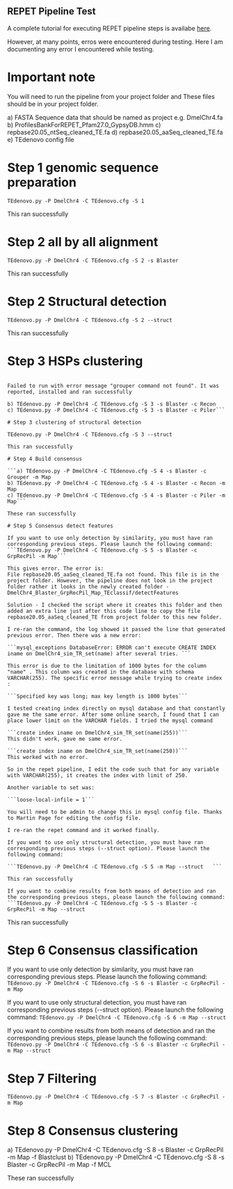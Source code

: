 ## REPET Pipeline Test

A complete tutorial for executing REPET pipeline steps is availabe [here](https://urgi.versailles.inra.fr/Tools/REPET/TEdenovo-tuto).

However, at many points, erros were encountered during testing. Here I am documenting any error I encountered while testing.

# Important note

You will need to run the pipeline from your project folder and These files should be in your project folder.

a) FASTA Sequence data that should be named as project e.g. DmelChr4.fa
b) ProfilesBankForREPET_Pfam27.0_GypsyDB.hmm
c) repbase20.05_ntSeq_cleaned_TE.fa
d) repbase20.05_aaSeq_cleaned_TE.fa
e) TEdenovo config file

# Step 1 genomic sequence preparation 

```TEdenovo.py -P DmelChr4 -C TEdenovo.cfg -S 1```

This ran successfully

# Step 2 all by all alignment

```TEdenovo.py -P DmelChr4 -C TEdenovo.cfg -S 2 -s Blaster```

This ran successfully

# Step 2 Structural detection

```TEdenovo.py -P DmelChr4 -C TEdenovo.cfg -S 2 --struct```

This ran successfully

# Step 3 HSPs clustering

```a) TEdenovo.py -P DmelChr4 -C TEdenovo.cfg -S 3 -s Blaster -c Grouper  

Failed to run with error message "grouper command not found". It was reported, installed and ran successfully

b) TEdenovo.py -P DmelChr4 -C TEdenovo.cfg -S 3 -s Blaster -c Recon
c) TEdenovo.py -P DmelChr4 -C TEdenovo.cfg -S 3 -s Blaster -c Piler```

# Step 3 clustering of structural detection 

TEdenovo.py -P DmelChr4 -C TEdenovo.cfg -S 3 --struct

This ran successfully

# Step 4 Build consensus

```a) TEdenovo.py -P DmelChr4 -C TEdenovo.cfg -S 4 -s Blaster -c Grouper -m Map
b) TEdenovo.py -P DmelChr4 -C TEdenovo.cfg -S 4 -s Blaster -c Recon -m Map 
c) TEdenovo.py -P DmelChr4 -C TEdenovo.cfg -S 4 -s Blaster -c Piler -m Map```

These ran successfully

# Step 5 Consensus detect features

If you want to use only detection by similarity, you must have ran corresponding previous steps. Please launch the following command:
```TEdenovo.py -P DmelChr4 -C TEdenovo.cfg -S 5 -s Blaster -c GrpRecPil -m Map```

This gives error. The error is:
File repbase20.05_aaSeq_cleaned_TE.fa not found. This file is in the project folder. However, the pipeline does not look in the project folder rather it looks in the newly created folder - DmelChr4_Blaster_GrpRecPil_Map_TEclassif/detectFeatures

Solution - I checked the script where it creates this folder and then added an extra line just after this code line to copy the file repbase20.05_aaSeq_cleaned_TE from project folder to this new folder.

I re-ran the command, the log showed it passed the line that generated previous error. Then there was a new error:

```mysql_exceptions DatabaseError: ERROR can't execute CREATE INDEX iname on DmelChr4_sim_TR_set(name) after several tries. ```

This error is due to the limitation of 1000 bytes for the column "name" . This column was created in the database with schema VARCHAR(255). The specific error message while trying to create index :

```Specified key was long; max key length is 1000 bytes```

I tested creating index directly on mysql database and that constantly gave me the same error. After some online search, I found that I can place lower limit on the VARCHAR fields. I tried the mysql command

```create index iname on DmelChr4_sim_TR_set(name(255))```
This didn't work, gave me same error.

```create index iname on DmelChr4_sim_TR_set(name(250))```
This worked with no error.

So in the repet pipeline, I edit the code such that for any variable with VARCHAR(255), it creates the index with limit of 250.

Another variable to set was:

```loose-local-infile = 1```

You will need to be admin to change this in mysql config file. Thanks to Martin Page for editing the config file.

I re-ran the repet command and it worked finally.

If you want to use only structural detection, you must have ran corresponding previous steps (--struct option). Please launch the following command:

```TEdenovo.py -P DmelChr4 -C TEdenovo.cfg -S 5 -m Map --struct   ```

This ran successfully

If you want to combine results from both means of detection and ran the corresponding previous steps, please launch the following command:
```TEdenovo.py -P DmelChr4 -C TEdenovo.cfg -S 5 -s Blaster -c GrpRecPil -m Map --struct 
```
This ran successfully

# Step 6 Consensus classification

If you want to use only detection by similarity, you must have ran corresponding previous steps. Please launch the following command:
```TEdenovo.py -P DmelChr4 -C TEdenovo.cfg -S 6 -s Blaster -c GrpRecPil -m Map```

If you want to use only structural detection, you must have ran corresponding previous steps (--struct option). Please launch the following command:  ```TEdenovo.py -P DmelChr4 -C TEdenovo.cfg -S 6 -m Map --struct```

If you want to combine results from both means of detection and ran the corresponding previous steps, please launch the following command:
```TEdenovo.py -P DmelChr4 -C TEdenovo.cfg -S 6 -s Blaster -c GrpRecPil -m Map --struct```

# Step 7 Filtering 

```TEdenovo.py -P DmelChr4 -C TEdenovo.cfg -S 7 -s Blaster -c GrpRecPil -m Map```

# Step 8 Consensus clustering

a) TEdenovo.py -P DmelChr4 -C TEdenovo.cfg -S 8 -s Blaster -c GrpRecPil -m Map -f Blastclust
b) TEdenovo.py -P DmelChr4 -C TEdenovo.cfg -S 8 -s Blaster -c GrpRecPil -m Map -f MCL

These ran successfully
